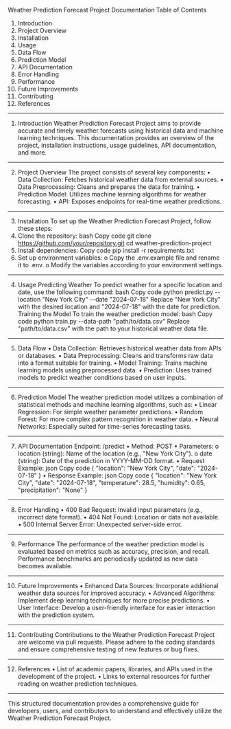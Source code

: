 Weather Prediction Forecast Project Documentation
Table of Contents
1.	Introduction
2.	Project Overview
3.	Installation
4.	Usage
5.	Data Flow
6.	Prediction Model
7.	API Documentation
8.	Error Handling
9.	Performance
10.	Future Improvements
11.	Contributing
12.	References
________________________________________
1. Introduction
Weather Prediction Forecast Project aims to provide accurate and timely weather forecasts using historical data and machine learning techniques. This documentation provides an overview of the project, installation instructions, usage guidelines, API documentation, and more.
________________________________________
2. Project Overview
The project consists of several key components:
•	Data Collection: Fetches historical weather data from external sources.
•	Data Preprocessing: Cleans and prepares the data for training.
•	Prediction Model: Utilizes machine learning algorithms for weather forecasting.
•	API: Exposes endpoints for real-time weather predictions.
________________________________________
3. Installation
To set up the Weather Prediction Forecast Project, follow these steps:
1.	Clone the repository:
bash
Copy code
git clone https://github.com/your/repository.git
cd weather-prediction-project
2.	Install dependencies:
Copy code
pip install -r requirements.txt
3.	Set up environment variables:
o	Copy the .env.example file and rename it to .env.
o	Modify the variables according to your environment settings.
________________________________________
4. Usage
Predicting Weather
To predict weather for a specific location and date, use the following command:
bash
Copy code
python predict.py --location "New York City" --date "2024-07-18"
Replace "New York City" with the desired location and "2024-07-18" with the date for prediction.
Training the Model
To train the weather prediction model:
bash
Copy code
python train.py --data-path "path/to/data.csv"
Replace "path/to/data.csv" with the path to your historical weather data file.
________________________________________
5. Data Flow
•	Data Collection: Retrieves historical weather data from APIs or databases.
•	Data Preprocessing: Cleans and transforms raw data into a format suitable for training.
•	Model Training: Trains machine learning models using preprocessed data.
•	Prediction: Uses trained models to predict weather conditions based on user inputs.
________________________________________
6. Prediction Model
The weather prediction model utilizes a combination of statistical methods and machine learning algorithms, such as:
•	Linear Regression: For simple weather parameter predictions.
•	Random Forest: For more complex pattern recognition in weather data.
•	Neural Networks: Especially suited for time-series forecasting tasks.
________________________________________
7. API Documentation
Endpoint: /predict
•	Method: POST
•	Parameters:
o	location (string): Name of the location (e.g., "New York City").
o	date (string): Date of the prediction in YYYY-MM-DD format.
•	Request Example:
json
Copy code
{
  "location": "New York City",
  "date": "2024-07-18"
}
•	Response Example:
json
Copy code
{
  "location": "New York City",
  "date": "2024-07-18",
  "temperature": 28.5,
  "humidity": 0.65,
  "precipitation": "None"
}
________________________________________
8. Error Handling
•	400 Bad Request: Invalid input parameters (e.g., incorrect date format).
•	404 Not Found: Location or data not available.
•	500 Internal Server Error: Unexpected server-side error.
________________________________________
9. Performance
The performance of the weather prediction model is evaluated based on metrics such as accuracy, precision, and recall. Performance benchmarks are periodically updated as new data becomes available.
________________________________________
10. Future Improvements
•	Enhanced Data Sources: Incorporate additional weather data sources for improved accuracy.
•	Advanced Algorithms: Implement deep learning techniques for more precise predictions.
•	User Interface: Develop a user-friendly interface for easier interaction with the prediction system.
________________________________________
11. Contributing
Contributions to the Weather Prediction Forecast Project are welcome via pull requests. Please adhere to the coding standards and ensure comprehensive testing of new features or bug fixes.
________________________________________
12. References
•	List of academic papers, libraries, and APIs used in the development of the project.
•	Links to external resources for further reading on weather prediction techniques.
________________________________________
This structured documentation provides a comprehensive guide for developers, users, and contributors to understand and effectively utilize the Weather Prediction Forecast Project.
